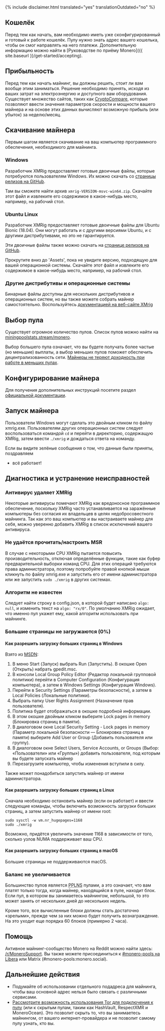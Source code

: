{% include disclaimer.html translated="yes" translationOutdated="no" %}

## Кошелёк

Перед тем как начать, вам необходимо иметь уже сконфигурированный и готовый
к работе кошелёк. Пулу нужно знать адрес вашего кошелька, чтобы он смог
направлять на него платежи. Дополнительную информацию можно найти в
[Руководстве по приёму Monero]({{ site.baseurl }}/get-started/accepting).

## Прибыльность

Перед тем как начать майнинг, вы должны решить, стоит ли вам вообще этим
заниматься. Решение необходимо принять, исходя из ваших затрат на
электроэнергию и доступного вам оборудования. Существует множество сайтов,
таких как
[CryptoCompare](https://www.cryptocompare.com/mining/calculator/xmr),
которые позволяют ввести значения параметров скорости и мощности вашего
майнера и на основе этих данных вычисляют возможную прибыль (или убыток) за
неделю/месяц.

## Скачивание майнера

Первым шагом является скачивание на ваш компьютер программного обеспечения,
необходимого для майнинга.

### Windows

Разработчик XMRig предоставляет готовые двоичные файлы, которые потребуются
пользователям Windows. Их можно скачать со [страницы релизов на
GitHub](https://github.com/xmrig/xmrig/releases/latest).

Там вы сможете найти архив `xmrig-VERSION-msvc-win64.zip`. Скачайте этот
файл и извлеките его содержимое в какое-нибудь место, например, на рабочий
стол.

### Ubuntu Linux

Разработчик XMRig предоставляет готовые двоичные файлы для Ubuntu Bionic
(18.04). Они могут работать и с другими версиями Ubuntu, и с другими
дистрибутивами, но это не гарантируется.

Эти двоичные файлы также можно скачать на [странице релизов на
GitHub](https://github.com/xmrig/xmrig/releases/latest).

Прокрутите вниз до 'Assets', пока не увидите версию, подходящую для вашей
операционной системы. Скачайте этот файл и извлеките его содержимое в
какое-нибудь место, например, на рабочий стол.

### Другие дистрибутивы и операционные системы

Бинарные файлы доступны для нескольких дистрибутивов и операционных систем,
но вы также можете собрать майнер самостоятельно. Воспользуйтесь
[документацией на веб-сайте XMrig](https://xmrig.com/docs/miner)

## Выбор пула

Существует огромное количество пулов. Список пулов можно найти на
[miningpoolstats.stream/monero](https://miningpoolstats.stream/monero).

Выбор большего пула означает, что вы будете получать более частые (но
меньшие) выплаты, а выбор меньших пулов поможет обеспечить
децентрализованность сети. [Майнеры не теряют доходность при работе в
меньших пулах](https://redd.it/g6uh2l).

## Конфигурирование майнера

Для получения дополнительных инструкций посетите раздел [официальной
документации](https://xmrig.com/docs/miner/config).

## Запуск майнера

Пользователи Windows могут сделать это двойным кликом по файлу
xmrig.exe. Пользователям других операционных систем следует воспользоваться
командой `cd` и перейти в директорию, содержащую XMRig, затем ввести
`./xmrig` и дождаться ответа на команду.

Если вы видите зелёные сообщения о том, что данные были приняты, поздравляем
- всё работает!

## Диагностика и устранение неисправностей

### Антивирус удаляет XMRig

Некоторые антивирусы помечают XMRig как вредоносное программное обеспечение,
поскольку XMRig часто устанавливается на заражённые компьютеры без согласия
их владельцев в целях недобросовестного майнинга. Так как это ваш компьютер
и вы настраиваете майнер для себя, можно уверенно добавить XMRig в список
исключений вашего антивируса.

### Не удаётся прочитать/настроить MSR

В случае с некоторыми CPU XMRig пытается повысить производительность,
отключая определённые функции, такие как буфер предварительной выборки
команд CPU. Для этих операций требуются права администратора, поэтому
попробуйте правой кнопкой мыши кликнуть по файлу xmrig.exe и запустить его
от имени администратора или же запустить `sudo ./xmrig` в других системах.

### Алгоритм не известен

Следует найти строку в config.json, в которой будет написано `algo: null`, и
изменить текст на `algo: "rx/0"`. По умолчанию XMRig ожидает, что именно пул
укажет ему, какой алгоритм использовать при майнинге.

### Большие страницы не загружаются (0%)

#### Как разрешить загрузку больших страниц в Windows

Взято из
[MSDN](https://docs.microsoft.com/en-us/sql/database-engine/configure-windows/enable-the-lock-pages-in-memory-option-windows?view=sql-server-ver15):

1. В меню Start (Запуск) выбрать Run (Запустить). В окошке Open (Открыть)
   набрать gpedit.msc.
2. В консоли Local Group Policy Editor (Редактор локальной групповой
   политики) перейти в Computer Configuration (Конфигурация компьютера), а
   затем в Windows Settings (Конфигурация Windows).
3. Перейти в Security Settings (Параметры безопасности), а затем в Local
   Policies (Локальные политики).
4. Выбрать папку User Rights Assignment (Назначение прав пользователя).
5. Политика будет отображаться в окошке подробной информации.
6. В этом окошке двойным кликом выберите Lock pages in memory (Блокировка
   страниц в памяти).
7. В диалоговом окне Local Security Setting - Lock pages in memory (Параметр
   локальной безопасности — Блокировка страниц в памяти) выберите Add User
   or Group (Добавить пользователя или группу).
8. В диалоговом окне Select Users, Service Accounts, or Groups (Выбор:
   «Пользователи» или «Группы») добавить пользователя, под которым вы будете
   запускать майнер
9. Перезагрузите компьютер, чтобы изменения вступили в силу.

Также может понадобиться запустить майнер от имени администратора.

#### Как разрешить загрузку больших страниц в Linux

Сначала необходимо остановить майнер (если он работает) и ввести следующие
команды, чтобы включить возможность загрузки больших страниц, а затем
запустить майнер от имени root:

	sudo sysctl -w vm.nr_hugepages=1168
	sudo ./xmrig

Возможно, придётся увеличить значение 1168 в зависимости от того, сколько
узлов NUMA поддерживает ваш CPU.

#### Как разрешить загрузку больших страниц в macOS

Большие страницы не поддерживаются macOS.

### Баланс не увеличивается

Большинство пулов является <abbr title="Оплата за N последних шар">PPLNS</abbr> пулами,
а это означает, что вам платят только тогда, когда майнер, находящийся в пуле, находит
блок. Если пул, в котором вы занимаетесь майнингом, небольшой, то это может занять от
нескольких дней до нескольких недель.

Кроме того, все вычисленные блоки должны стать достаточно «зрелыми», прежде
чем за них можно будет получить вознаграждение. На это уходит еще порядка 60
блоков (примерно 2 часа).

## Помощь

Активное майнинг-сообщество Monero на Reddit можно найти здесь:
[/r/MoneroSupport](https://www.reddit.com/r/MoneroSupport/). Вы также можете
присоединиться к [#monero-pools на
Libera](https://web.libera.chat/?channel=#monero-pools) или Matrix
(#monero-pools:monero.social).

## Дальнейшие действия

* Подумайте об использовании отдельного подадреса для майнинга, чтобы ваш
  основной адрес нельзя было связать с различными сервисами.
* [Рассмотрите возможность использования Tor для подключения к
  пулу](https://xmrig.com/docs/miner/tor) (или к скрытым пулам, таким как
  HashVault, RespectXMR и MoneroOcean). Это позволит скрыть то, что вы
  занимаетесь майнингом, от вашего интернет-провайдера и не позволит самому
  пулу узнать, кто вы.
